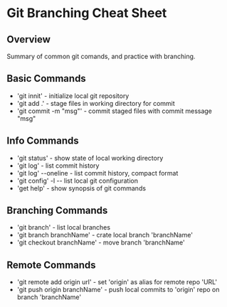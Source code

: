 # Git Branching Cheat Sheet

## Overview

Summary of common git comands, and practice with branching.

## Basic Commands
* 'git innit' - initialize local git repository
* 'git add .' - stage files in working directory for commit
* 'git commit -m "msg"' - commit staged files with commit message "msg"

## Info Commands 
* 'git status' - show state of local working directory
* 'git log' - list commit history
* 'git log' --oneline - list commit history, compact format
* 'git config' -l -- list local git configuration
* 'get help' - show synopsis of git commands

## Branching Commands
* 'git branch' - list local branches
* 'git branch branchName' - crate local branch 'branchName'
* 'git checkout branchName' - move branch 'branchName'

## Remote Commands 
* 'git remote add origin url' - set 'origin' as alias for remote repo 'URL'
* 'git push origin branchName' - push local commits to 'origin' repo on branch 'branchName'

